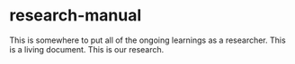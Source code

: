 # research-manual

This is somewhere to put all of the ongoing learnings as a researcher. This is a living document. This is our research.
